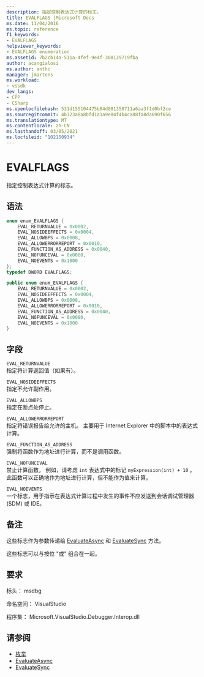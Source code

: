 ```yaml
---
description: 指定控制表达式计算的标志。
title: EVALFLAGS |Microsoft Docs
ms.date: 11/04/2016
ms.topic: reference
f1_keywords:
- EVALFLAGS
helpviewer_keywords:
- EVALFLAGS enumeration
ms.assetid: 7b2cb14a-511a-4fef-9e4f-308139719fba
author: acangialosi
ms.author: anthc
manager: jmartens
ms.workload:
- vssdk
dev_langs:
- CPP
- CSharp
ms.openlocfilehash: 531d155104475b84d881358711a6aa3f1d0bf2ce
ms.sourcegitcommit: 4b323a8a8bfd1a1a9e84f4b4ca88fa8da690f656
ms.translationtype: MT
ms.contentlocale: zh-CN
ms.lasthandoff: 03/05/2021
ms.locfileid: "102150934"
---
```

# <a name="evalflags"></a>EVALFLAGS
指定控制表达式计算的标志。

## <a name="syntax"></a>语法

```cpp
enum enum_EVALFLAGS {
    EVAL_RETURNVALUE = 0x0002,
    EVAL_NOSIDEEFFECTS = 0x0004,
    EVAL_ALLOWBPS = 0x0008,
    EVAL_ALLOWERRORREPORT = 0x0010,
    EVAL_FUNCTION_AS_ADDRESS = 0x0040,
    EVAL_NOFUNCEVAL = 0x0080,
    EVAL_NOEVENTS = 0x1000
};
typedef DWORD EVALFLAGS;
```

```csharp
public enum enum_EVALFLAGS {
    EVAL_RETURNVALUE = 0x0002,
    EVAL_NOSIDEEFFECTS = 0x0004,
    EVAL_ALLOWBPS = 0x0008,
    EVAL_ALLOWERRORREPORT = 0x0010,
    EVAL_FUNCTION_AS_ADDRESS = 0x0040,
    EVAL_NOFUNCEVAL = 0x0080,
    EVAL_NOEVENTS = 0x1000
}
```

## <a name="fields"></a>字段
`EVAL_RETURNVALUE`\
指定将计算返回值（如果有）。

`EVAL_NOSIDEEFFECTS`\
指定不允许副作用。

`EVAL_ALLOWBPS`\
指定在断点处停止。

`EVAL_ALLOWERRORREPORT`\
指定将错误报告给允许的主机。 主要用于 Internet Explorer 中的脚本中的表达式计算。

`EVAL_FUNCTION_AS_ADDRESS`\
强制将函数作为地址进行计算，而不是调用函数。

`EVAL_NOFUNCEVAL`\
禁止计算函数。 例如，请考虑 `int` 表达式中的标记 `myExpression(int) + 10` 。 此函数可以正确地作为地址进行计算，但不能作为值来计算。

`EVAL_NOEVENTS`\
一个标志，用于指示在表达式计算过程中发生的事件不应发送到会话调试管理器 (SDM) 或 IDE。

## <a name="remarks"></a>备注
这些标志作为参数传递给 [EvaluateAsync](../../../extensibility/debugger/reference/idebugexpression2-evaluateasync.md) 和 [EvaluateSync](../../../extensibility/debugger/reference/idebugexpression2-evaluatesync.md) 方法。

这些标志可以与按位 "或" 组合在一起。

## <a name="requirements"></a>要求
标头： msdbg

命名空间： VisualStudio

程序集： Microsoft.VisualStudio.Debugger.Interop.dll

## <a name="see-also"></a>请参阅
- [枚举](../../../extensibility/debugger/reference/enumerations-visual-studio-debugging.md)
- [EvaluateAsync](../../../extensibility/debugger/reference/idebugexpression2-evaluateasync.md)
- [EvaluateSync](../../../extensibility/debugger/reference/idebugexpression2-evaluatesync.md)
